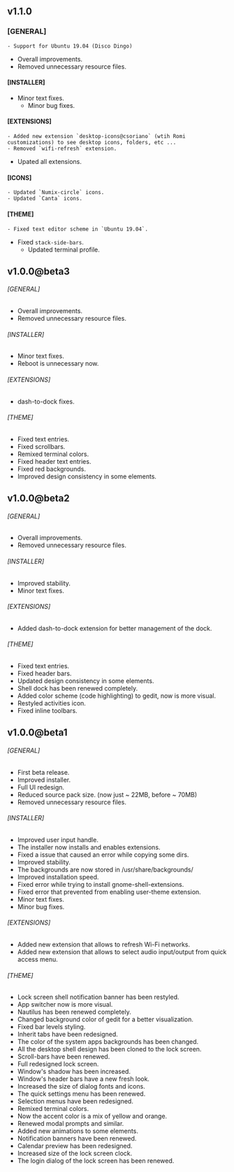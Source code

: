 ## v1.1.0
### [GENERAL]
	- Support for Ubuntu 19.04 (Disco Dingo)
  - Overall improvements.
  - Removed unnecessary resource files.
#### [INSTALLER]
  - Minor text fixes.
	- Minor bug fixes.
#### [EXTENSIONS]
	- Added new extension `desktop-icons@csoriano` (wtih Romi customizations) to see desktop icons, folders, etc ...
	- Removed `wifi-refresh` extension.
  - Upated all extensions.
#### [ICONS]
	- Updated `Numix-circle` icons.
	- Updated `Canta` icons.
#### [THEME]
	- Fixed text editor scheme in `Ubuntu 19.04`.
  - Fixed `stack-side-bars`.
	- Updated terminal profile.

## v1.0.0@beta3
###### [GENERAL]
  - Overall improvements.
  - Removed unnecessary resource files.
###### [INSTALLER]
  - Minor text fixes.
  - Reboot is unnecessary now.
###### [EXTENSIONS]
  - dash-to-dock fixes.
###### [THEME]
  - Fixed text entries.
  - Fixed scrollbars.
  - Remixed terminal colors.
  - Fixed header text entries.
  - Fixed red backgrounds.
  - Improved design consistency in some elements.

## v1.0.0@beta2
###### [GENERAL]
  - Overall improvements.
  - Removed unnecessary resource files.
###### [INSTALLER]
  - Improved stability.
  - Minor text fixes.
###### [EXTENSIONS]
  - Added dash-to-dock extension for better management of the dock.
###### [THEME]
  - Fixed text entries.
  - Fixed header bars.
  - Updated design consistency in some elements.
  - Shell dock has been renewed completely.
  - Added color scheme (code highlighting) to gedit, now is more visual.
  - Restyled activities icon.
  - Fixed inline toolbars.

## v1.0.0@beta1
###### [GENERAL]
  - First beta release.
  - Improved installer.
  - Full UI redesign.
  - Reduced source pack size. (now just ~ 22MB, before ~ 70MB)
  - Removed unnecessary resource files.
###### [INSTALLER]
  - Improved user input handle.
  - The installer now installs and enables extensions.
  - Fixed a issue that caused an error while copying some dirs.
  - Improved stability.
  - The backgrounds are now stored in /usr/share/backgrounds/
  - Improved installation speed.
  - Fixed error while trying to install gnome-shell-extensions.
  - Fixed error that prevented from enabling user-theme extension.
  - Minor text fixes.
  - Minor bug fixes.
###### [EXTENSIONS]
  - Added new extension that allows to refresh Wi-Fi networks.
  - Added new extension that allows to select audio input/output from
    quick access menu.
###### [THEME]
  - Lock screen shell notification banner has been restyled.
  - App switcher now is more visual.
  - Nautilus has been renewed completely.
  - Changed background color of gedit for a better visualization.
  - Fixed bar levels styling.
  - Inherit tabs have been redesigned.
  - The color of the system apps backgrounds has been changed.
  - All the desktop shell design has been cloned to the lock screen.
  - Scroll-bars have been renewed.
  - Full redesigned lock screen.
  - Window's shadow has been increased.
  - Window's header bars have a new fresh look.
  - Increased the size of dialog fonts and icons.
  - The quick settings menu has been renewed.
  - Selection menus have been redesigned.
  - Remixed terminal colors.
  - Now the accent color is a mix of yellow and orange.
  - Renewed modal prompts and similar.
  - Added new animations to some elements.
  - Notification banners have been renewed.
  - Calendar preview has been redesigned.
  - Increased size of the lock screen clock.
  - The login dialog of the lock screen has been renewed.
